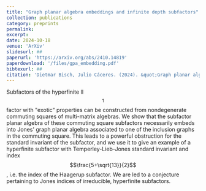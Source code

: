 ```yaml
---
title: "Graph planar algebra embeddings and infinite depth subfactors"
collection: publications
category: preprints
permalink: 
excerpt: 
date: 2024-10-18
venue: 'ArXiv'
slidesurl: ##
paperurl: 'https://arxiv.org/abs/2410.14819'
paperdownload: '/files/gpa_embedding.pdf'
bibtexurl: ##
citation: 'Dietmar Bisch, Julio Cáceres. (2024). &quot;Graph planar algebra embeddings and infinite depth subfactors&quot; <i>	arXiv:2410.14819 </i>.'
---
```

Subfactors of the hyperfinite II$$_1$$ factor with "exotic" properties can be constructed from nondegenerate commuting squares of multi-matrix algebras. We show that the subfactor planar algebra of these commuting square subfactors necessarily embeds into Jones' graph planar algebra associated to one of the inclusion graphs in the commuting square. This leads to a powerful obstruction for the standard invariant of the subfactor, and we use it to give an example of a hyperfinite subfactor with Temperley-Lieb-Jones standard invariant and index $$\frac{5+\sqrt{13}}{2}$$, i.e. the index of the Haagerup subfactor. We are led to a conjecture pertaining to Jones indices of irreducible, hyperfinite subfactors.
